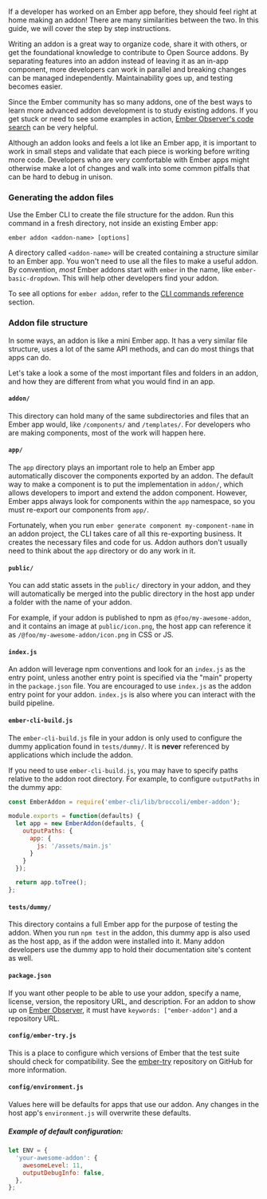 If a developer has worked on an Ember app before, they should feel right at home making an addon! There are many similarities between the two. In this guide, we will cover the step by step instructions.

Writing an addon is a great way to organize code, share it with others, or get the foundational knowledge to contribute to Open Source addons. By separating features into an addon instead of leaving it as an in-app component, more developers can work in parallel and breaking changes can be managed independently. Maintainability goes up, and testing becomes easier.

Since the Ember community has so many addons, one of the best ways to learn more advanced addon development is to study existing addons. If you get stuck or need to see some examples in action, [Ember Observer's code search](https://www.emberobserver.com/code-search) can be very helpful.

Although an addon looks and feels a lot like an Ember app, it is important to work in small steps and validate that each piece is working before writing more code. Developers who are very comfortable with Ember apps might otherwise make a lot of changes and walk into some common pitfalls that can be hard to debug in unison.

### Generating the addon files

Use the Ember CLI to create the file structure for the addon. Run this command in a fresh directory, not inside an existing Ember app:

```shell
ember addon <addon-name> [options]
```

A directory called `<addon-name>` will be created containing a structure similar to an Ember app. You won't need to use all the files to make a useful addon. By convention, _most_ Ember addons start with `ember` in the name, like `ember-basic-dropdown`. This will help other developers find your addon.

To see all options for `ember addon`, refer to the [CLI commands reference](../advanced-use/cli-commands-reference/) section.

### Addon file structure

In some ways, an addon is like a mini Ember app. It has a very similar file structure, uses a lot of the same API methods, and can do most things that apps can do.

Let's take a look a some of the most important files and folders in an addon, and how they are different from what you would find in an app.

#### `addon/`

This directory can hold many of the same subdirectories and files that an Ember app would, like `/components/` and `/templates/`. For developers who are making components, most of the work will happen here.

#### `app/`

The `app` directory plays an important role to help an Ember app automatically discover the components exported by an addon.
The default way to make a component is to put the implementation in `addon/`, which allows developers to import and extend the addon component. However, Ember apps always look for components within the `app` namespace, so you must re-export our components from `app/`.

Fortunately, when you run `ember generate component my-component-name` in an addon project, the CLI takes care of all this re-exporting business. It creates the necessary files and code for us. Addon authors don't usually need to think about the `app` directory or do any work in it.

#### `public/`

You can add static assets in the `public/` directory in your addon, and they will automatically be
merged into the public directory in the host app under a folder with the name of your addon.

For example, if your addon is published to npm as `@foo/my-awesome-addon`, and it contains an
image at `public/icon.png`, the host app can reference it as
`/@foo/my-awesome-addon/icon.png` in CSS or JS.

#### `index.js`

An addon will leverage npm conventions and look for an `index.js` as the entry point, unless another entry point is specified via the "main" property in the `package.json` file. You are encouraged to use `index.js` as the addon entry point for your addon. `index.js` is also where you can interact with the build pipeline.

#### `ember-cli-build.js`

The `ember-cli-build.js` file in your addon is only used to configure the dummy application found in `tests/dummy/`. It is **never** referenced by applications which include the addon.

If you need to use `ember-cli-build.js`, you may have to specify paths relative to the addon root directory. For example, to configure `outputPaths` in the dummy app:

```javascript {data-filename=ember-cli-build.js}
const EmberAddon = require('ember-cli/lib/broccoli/ember-addon');

module.exports = function(defaults) {
  let app = new EmberAddon(defaults, {
    outputPaths: {
      app: {
        js: '/assets/main.js'
      }
    }
  });

  return app.toTree();
};
```

#### `tests/dummy/`

This directory contains a full Ember app for the purpose of testing the addon. When you run `npm test` in the addon, this dummy app is also used as the host app, as if the addon were installed into it. Many addon developers use the dummy app to hold their documentation site's content as well.

#### `package.json`

If you want other people to be able to use your addon, specify a name, license, version, the repository URL, and description. For an addon to show up on [Ember Observer](https://emberobserver.com), it must have `keywords: ["ember-addon"]` and a repository URL.

#### `config/ember-try.js`

This is a place to configure which versions of Ember that the test suite should check for compatibility. See the [ember-try](https://github.com/ember-cli/ember-try) repository on GitHub for more information.

#### `config/environment.js`

Values here will be defaults for apps that use our addon. Any changes in the host app's `environment.js` will overwrite these defaults.

##### Example of default configuration:
```javascript {data-filename=config/enviroment.js}
let ENV = {
  'your-awesome-addon': {
    awesomeLevel: 11,
    outputDebugInfo: false,
  },
};
```
